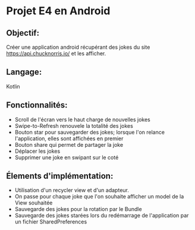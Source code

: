 # Projet E4 en Android

## Objectif:
Créer une application android récupérant des jokes du site https://api.chucknorris.io/ et les afficher.

## Langage:
Kotlin

## Fonctionnalités:
* Scroll de l'écran vers le haut charge de nouvelles jokes
* Swipe-to-Refresh renouvele la totalité des jokes
* Bouton star pour sauvegarder des jokes; lorsque l'on relance l'application, elles sont affichées en premier
* Bouton share qui permet de partager la joke
* Déplacer les jokes
* Supprimer une joke en swipant sur le coté

## Élements d'implémentation:
* Utilisation d'un recycler view et d'un adapteur.
* On passe pour chaque joke que l'on souhaite afficher un model de la View souhaitée
* Sauvegarde des jokes pour la rotation par le Bundle
* Sauvegarde des jokes starées lors du redémarrage de l'application par un fichier SharedPreferences

